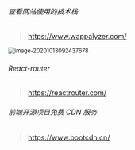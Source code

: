 ###### 查看网站使用的技术栈

> https://www.wappalyzer.com/

<img src="C:\Users\qifom\AppData\Roaming\Typora\typora-user-images\image-20201013092437678.png" alt="image-20201013092437678" style="zoom: 80%;" />



###### React-router

> https://reactrouter.com/

###### 前端开源项目免费 CDN 服务

> https://www.bootcdn.cn/